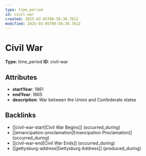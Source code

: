 ```yaml
---
type: time_period
id: civil-war
created: 2025-03-05T00:58:30.761Z
modified: 2025-03-05T00:58:30.761Z
---
```


# Civil War

**Type**: time_period
**ID**: civil-war

## Attributes

- **startYear**: 1861
- **endYear**: 1865
- **description**: War between the Union and Confederate states

## Backlinks

- [[civil-war-start|Civil War Begins]] (occurred_during)
- [[emancipation-proclamation|Emancipation Proclamation]] (occurred_during)
- [[civil-war-end|Civil War Ends]] (occurred_during)
- [[gettysburg-address|Gettysburg Address]] (produced_during)

